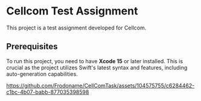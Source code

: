 # Cellcom Test Assignment

This project is a test assignment developed for Cellcom.

## Prerequisites

To run this project, you need to have **Xcode 15** or later installed. This is crucial as the project utilizes Swift's latest syntax and features, including auto-generation capabilities.


https://github.com/Frodoname/CellComTask/assets/104575755/c6284462-c1bc-4b07-babb-877035398598

